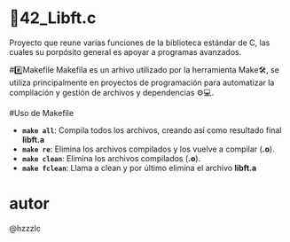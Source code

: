 # 📂42_Libft.c
Proyecto que reune varias funciones de la biblioteca estándar de C, las cuales su porpósito general es apoyar a programas avanzados.

##️⃣Makefile
Makefila es un arhivo utilizado por la herramienta Make🛠️, se utiliza principalmente en proyectos de programación
para automatizar la compìlación y gestión de archivos y dependencias ⚙️💻.

#Uso de Makefile
- **`make all`**: Compila todos los archivos, creando así como resultado final **libft.a**
- **`make re`**: Elimina los archivos compilados y los vuelve a compilar (**.o**).
- **`make clean`**: Elimina los archivos compilados (**.o**).
- **`make fclean`**: Llama a clean y por último elimina el archivo **libft.a**



# autor
@hzzzlc
